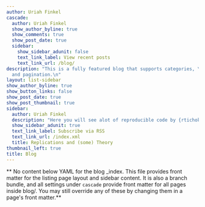 ```yaml
---
author: Uriah Finkel
cascade:
  author: Uriah Finkel
  show_author_byline: true
  show_comments: true
  show_post_date: true
  sidebar:
    show_sidebar_adunit: false
    text_link_label: View recent posts
    text_link_url: /blog/
description: "This is a fully featured blog that supports categories, \ntags, series,
  and pagination.\n"
layout: list-sidebar
show_author_byline: true
show_button_links: false
show_post_date: true
show_post_thumbnail: true
sidebar:
  author: Uriah Finkel
  description: "Here you will see alot of reproducible code by {rtichoke} and some theory about performance metrics"
  show_sidebar_adunit: true
  text_link_label: Subscribe via RSS
  text_link_url: /index.xml
  title: Replications and (some) Theory
thumbnail_left: true
title: Blog
---
```


** No content below YAML for the blog _index. This file provides front matter for the listing page layout and sidebar content. It is also a branch bundle, and all settings under `cascade` provide front matter for all pages inside blog/. You may still override any of these by changing them in a page's front matter.**
